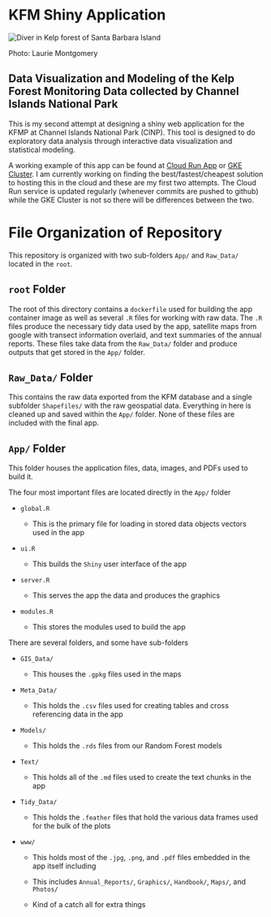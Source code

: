 # KFM Shiny Application

![](App/www/Photos/Kelp_Forest_Scenes/Laurie_Montgomery/1%20(2).jpg "Diver in Kelp forest of Santa Barbara Island")

Photo: Laurie Montgomery

## Data Visualization and Modeling of the Kelp Forest Monitoring Data collected by Channel Islands National Park
This is my second attempt at designing a shiny web application for the KFMP at Channel Islands National Park (CINP). This tool is designed to do exploratory data analysis through interactive data visualization and statistical modeling.

A working example of this app can be found at [Cloud Run App](https://app-4oc2gi4bqq-uw.a.run.app/) or [GKE Cluster](http://34.94.133.101/). I am currently working on finding the best/fastest/cheapest solution to hosting this in the cloud and these are my first two attempts. The Cloud Run service is updated regularly (whenever commits are pushed to github) while the GKE Cluster is not so there will be differences between the two.

# File Organization of Repository

This repository is organized with two sub-folders `App/` and `Raw_Data/` located in the `root`. 

## `root` Folder

The root of this directory contains a `dockerfile` used for building the app container image as well as several `.R` files for working with raw data. The `.R` files produce the necessary tidy data used by the app, satellite maps from google with transect information overlaid, and text summaries of the annual reports. These files take data from the `Raw_Data/` folder and produce outputs that get stored in the `App/` folder. 

## `Raw_Data/` Folder

This contains the raw data exported from the KFM database and a single subfolder `Shapefiles/` with the raw geospatial data. Everything in here is cleaned up and saved within the `App/` folder. None of these files are included with the final app.  

## `App/` Folder

This folder houses the application files, data, images, and PDFs used to build it. 

The four most important files are located directly in the `App/` folder

- `global.R`

  - This is the primary file for loading in stored data objects vectors used in the app

- `ui.R`

  - This builds the `Shiny` user interface of the app

- `server.R` 

  - This serves the app the data and produces the graphics

- `modules.R` 

  - This stores the modules used to build the app

There are several folders, and some have sub-folders

- `GIS_Data/`

  -  This houses the `.gpkg` files used in the maps
  
- `Meta_Data/`

  - This holds the `.csv` files used for creating tables and cross referencing data in the app
  
- `Models/` 

  - This holds the `.rds` files from our Random Forest models
  
- `Text/` 

  - This holds all of the `.md` files used to create the text chunks in the app
  
- `Tidy_Data/` 

  - This holds the `.feather` files that hold the various data frames used for the bulk of the plots
  
- `www/`

  - This holds most of the `.jpg`, `.png`, and `.pdf` files embedded in the app itself including
  
  - This includes `Annual_Reports/`, `Graphics/`, `Handbook/`, `Maps/`, and `Photos/`
  
  - Kind of a catch all for extra things

